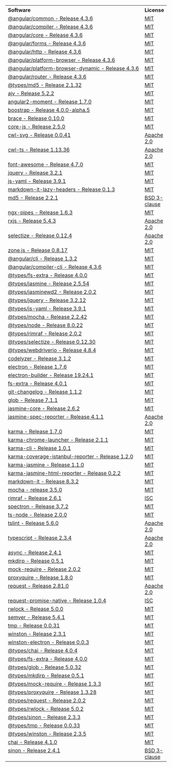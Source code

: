 <table width="100%">
   <tr>
      <th valign="top" width="500px" align="left">Software</th>
      <th valign="top" align="left">License</th>
   </tr>
   <tr>
      <td valign="top"><a href="https://angular.io/">@angular/common - Release 4.3.6</a></td>
      <td valign="top"><a href="https://github.com/angular/angular/blob/master/LICENSE">MIT</a>
   </tr>
   <tr>
      <td valign="top"><a href="https://angular.io/">@angular/compiler - Release 4.3.6</a></td>
      <td valign="top"><a href="https://github.com/angular/angular/blob/master/LICENSE">MIT</a>
   </tr>
   <tr>
      <td valign="top"><a href="https://angular.io/">@angular/core - Release 4.3.6</a></td>
      <td valign="top"><a href="https://github.com/angular/angular/blob/master/LICENSE">MIT</a>
   </tr>
   <tr>
      <td valign="top"><a href="https://angular.io/">@angular/forms - Release 4.3.6</a></td>
      <td valign="top"><a href="https://github.com/angular/angular/blob/master/LICENSE">MIT</a>
   </tr>
   <tr>
      <td valign="top"><a href="https://angular.io/">@angular/http - Release 4.3.6</a></td>
      <td valign="top"><a href="https://github.com/angular/angular/blob/master/LICENSE">MIT</a>
   </tr>
   <tr>
      <td valign="top"><a href="https://angular.io/">@angular/platform-browser - Release 4.3.6</a></td>
      <td valign="top"><a href="https://github.com/angular/angular/blob/master/LICENSE">MIT</a>
   </tr>
   <tr>
      <td valign="top"><a href="https://angular.io/">@angular/platform-browser-dynamic - Release 4.3.6</a></td>
      <td valign="top"><a href="https://github.com/angular/angular/blob/master/LICENSE">MIT</a>
   </tr>
   <tr>
      <td valign="top"><a href="https://angular.io/">@angular/router - Release 4.3.6</a></td>
      <td valign="top"><a href="https://github.com/angular/angular/blob/master/LICENSE">MIT</a>
   </tr>
   <tr>
      <td valign="top"><a href="https://github.com/DefinitelyTyped/DefinitelyTyped">@types/md5 - Release 2.1.32</a></td>
      <td valign="top"><a href="https://github.com/DefinitelyTyped/DefinitelyTyped/blob/master/LICENSE">MIT</a>
   </tr>
   <tr>
      <td valign="top"><a href="https://github.com/epoberezkin/ajv">ajv - Release 5.2.2</a></td>
      <td valign="top"><a href="https://github.com/epoberezkin/ajv/blob/master/LICENSE">MIT</a>
   </tr>
   <tr>
      <td valign="top"><a href="https://github.com/urish/angular2-moment/">angular2-moment - Release 1.7.0</a></td>
      <td valign="top"><a href="https://github.com/urish/angular2-moment/blob/master/LICENSE">MIT</a>
   </tr>
   <tr>
      <td valign="top"><a href="https://v4-alpha.getbootstrap.com/">boostrap - Release 4.0.0-alpha.5</a></td>
      <td valign="top"><a href="https://github.com/twbs/bootstrap/blob/v4-dev/LICENSE">MIT</a>
   </tr>
   <tr>
      <td valign="top"><a href="https://github.com/thlorenz/brace">brace - Release 0.10.0</a></td>
      <td valign="top"><a href="https://github.com/thlorenz/brace/blob/master/LICENSE">MIT</a>
   </tr>
   <tr>
      <td valign="top"><a href="https://github.com/zloirock/core-js">core-js - Release 2.5.0</a></td>
      <td valign="top"><a href="https://github.com/zloirock/core-js/blob/master/LICENSE">MIT</a>
   </tr>
   <tr>
      <td valign="top"><a href="https://github.com/rabix/cwl-svg">cwl-svg - Release 0.0.41</a></td>
      <td valign="top"><a href="https://github.com/rabix/cwl-svg/blob/master/LICENSE">Apache 2.0</a>
   </tr>
   <tr>
      <td valign="top"><a href="https://github.com/rabix/cwl-ts">cwl-ts - Release 1.13.36</a></td>
      <td valign="top"><a href="https://github.com/rabix/cwl-ts/blob/master/LICENSE">Apache 2.0</a>
   </tr>
   <tr>
      <td valign="top"><a href="https://github.com/FortAwesome/Font-Awesome">font-awesome - Release 4.7.0</a></td>
      <td valign="top"><a href="https://opensource.org/licenses/mit-license.html">MIT</a>
   </tr>
   <tr>
      <td valign="top"><a href="https://github.com/jquery/jquery">jquery - Release 3.2.1</a></td>
      <td valign="top"><a href="https://github.com/jquery/jquery/blob/master/LICENSE.txt">MIT</a>
   </tr>
   <tr>
      <td valign="top"><a href="https://github.com/nodeca/js-yaml">js-yaml - Release 3.9.1</a></td>
      <td valign="top"><a href="https://github.com/nodeca/js-yaml/blob/master/LICENSE">MIT</a>
   </tr>
   <tr>
      <td valign="top"><a href="https://github.com/Galadirith/markdown-it-lazy-headers">markdown-it-lazy-headers - Release 0.1.3</a></td>
      <td valign="top"><a href="https://github.com/Galadirith/markdown-it-lazy-headers/blob/master/LICENSE.md">MIT</a>
   </tr>
   <tr>
      <td valign="top"><a href="https://github.com/pvorb/node-md5">md5 - Release 2.2.1</a></td>
      <td valign="top"><a href="https://github.com/pvorb/node-md5/blob/master/LICENSE">BSD 3-clause</a>
   </tr>
   <tr>
      <td valign="top"><a href="https://github.com/danrevah/ngx-pipes">ngx-pipes - Release 1.6.3</a></td>
      <td valign="top"><a href="https://github.com/danrevah/ngx-pipes/blob/master/LICENSE.md">MIT</a>
   </tr>
   <tr>
      <td valign="top"><a href="https://github.com/Reactive-Extensions/RxJS">rxjs - Release 5.4.3</a></td>
      <td valign="top"><a href="https://github.com/Reactive-Extensions/RxJS/blob/master/license.txt">Apache 2.0</a>
   </tr>
   <tr>
      <td valign="top"><a href="http://selectize.github.io/selectize.js/">selectize - Release 0.12.4</a></td>
      <td valign="top"><a href="https://github.com/selectize/selectize.js/blob/master/LICENSE">Apache 2.0</a>
   </tr>
   <tr>
      <td valign="top"><a href="https://github.com/angular/zone.js/">zone.js - Release 0.8.17</a></td>
      <td valign="top"><a href="https://github.com/angular/zone.js/blob/master/LICENSE">MIT</a>
   </tr>
   <tr>
      <td valign="top"><a href="https://github.com/angular/angular-cli">@angular/cli - Release 1.3.2</a></td>
      <td valign="top"><a href="https://github.com/angular/angular-cli/blob/master/LICENSE">MIT</a>
   </tr>
   <tr>
      <td valign="top"><a href="https://github.com/angular/angular">@angular/compiler-cli - Release 4.3.6</a></td>
      <td valign="top"><a href="https://github.com/angular/angular/blob/master/LICENSE">MIT</a>
   </tr>
   <tr>
      <td valign="top"><a href="https://github.com/DefinitelyTyped/DefinitelyTyped">@types/fs-extra - Release 4.0.0</a></td>
      <td valign="top"><a href="https://github.com/DefinitelyTyped/DefinitelyTyped/blob/master/LICENSE">MIT</a>
   </tr>
   <tr>
      <td valign="top"><a href="https://github.com/DefinitelyTyped/DefinitelyTyped">@types/jasmine - Release 2.5.54</a></td>
      <td valign="top"><a href="https://github.com/DefinitelyTyped/DefinitelyTyped/blob/master/LICENSE">MIT</a>
   </tr>
   <tr>
      <td valign="top"><a href="https://github.com/DefinitelyTyped/DefinitelyTyped">@types/jasminewd2 - Release 2.0.2</a></td>
      <td valign="top"><a href="https://github.com/DefinitelyTyped/DefinitelyTyped/blob/master/LICENSE">MIT</a>
   </tr>
   <tr>
      <td valign="top"><a href="https://github.com/DefinitelyTyped/DefinitelyTyped">@types/jquery - Release 3.2.12</a></td>
      <td valign="top"><a href="https://github.com/DefinitelyTyped/DefinitelyTyped/blob/master/LICENSE">MIT</a>
   </tr>
   <tr>
      <td valign="top"><a href="https://github.com/DefinitelyTyped/DefinitelyTyped">@types/js-yaml -  Release 3.9.1</a></td>
      <td valign="top"><a href="https://github.com/DefinitelyTyped/DefinitelyTyped/blob/master/LICENSE">MIT</a>
   </tr>
   <tr>
      <td valign="top"><a href="https://github.com/DefinitelyTyped/DefinitelyTyped">@types/mocha - Release 2.2.42</a></td>
      <td valign="top"><a href="https://github.com/DefinitelyTyped/DefinitelyTyped/blob/master/LICENSE">MIT</a>
   </tr>
   <tr>
      <td valign="top"><a href="https://github.com/DefinitelyTyped/DefinitelyTyped">@types/node - Release 8.0.22</a></td>
      <td valign="top"><a href="https://github.com/DefinitelyTyped/DefinitelyTyped/blob/master/LICENSE">MIT</a>
   </tr>
   <tr>
      <td valign="top"><a href="https://github.com/DefinitelyTyped/DefinitelyTyped">@types/rimraf - Release 2.0.2</a></td>
      <td valign="top"><a href="https://github.com/DefinitelyTyped/DefinitelyTyped/blob/master/LICENSE">MIT</a>
   </tr>
   <tr>
      <td valign="top"><a href="https://github.com/DefinitelyTyped/DefinitelyTyped">@types/selectize - Release 0.12.30</a></td>
      <td valign="top"><a href="https://github.com/DefinitelyTyped/DefinitelyTyped/blob/master/LICENSE">MIT</a>
   </tr>
   <tr>
      <td valign="top"><a href="https://github.com/DefinitelyTyped/DefinitelyTyped">@types/webdriverio - Release 4.8.4</a></td>
      <td valign="top"><a href="https://github.com/DefinitelyTyped/DefinitelyTyped/blob/master/LICENSE">MIT</a>
   </tr>
   <tr>
      <td valign="top"><a href="https://github.com/mgechev/codelyzer">codelyzer - Release 3.1.2</a></td>
      <td valign="top"><a href="https://github.com/mgechev/codelyzer/blob/master/LICENSE">MIT</a>
   </tr>
   <tr>
      <td valign="top"><a href="https://electron.atom.io/">electron - Release 1.7.6</a></td>
      <td valign="top"><a href="https://github.com/electron/electron/blob/master/LICENSE">MIT</a>
   </tr>
   <tr>
      <td valign="top"><a href="https://github.com/electron-userland/electron-builder">electron-builder - Release 19.24.1</a></td>
      <td valign="top"><a href="https://github.com/electron-userland/electron-builder/blob/master/LICENSE">MIT</a>
   </tr>
   <tr>
      <td valign="top"><a href="https://github.com/jprichardson/node-fs-extra">fs-extra - Release 4.0.1</a></td>
      <td valign="top"><a href="https://github.com/jprichardson/node-fs-extra/blob/master/LICENSE">MIT</a>
   </tr>
   <tr>
      <td valign="top"><a href="https://github.com/rafinskipg/git-changelog">git-changelog - Release 1.1.2</a></td>
      <td valign="top"><a href="https://github.com/rafinskipg/git-changelog/blob/master/LICENSE-MIT">MIT</a>
   </tr>
   <tr>
      <td valign="top"><a href="https://github.com/isaacs/node-glob">glob - Release 7.1.1</a></td>
      <td valign="top"><a href="https://github.com/isaacs/node-glob/blob/master/LICENSE">MIT</a>
   </tr>
   <tr>
      <td valign="top"><a href="https://github.com/jasmine/jasmine">jasmine-core - Release 2.6.2</a></td>
      <td valign="top"><a href="https://github.com/jasmine/jasmine/blob/master/MIT.LICENSE">MIT</a>
   </tr>
   <tr>
      <td valign="top"><a href="https://github.com/bcaudan/jasmine-spec-reporter">jasmine-spec-reporter - Release 4.1.1</a></td>
      <td valign="top"><a href="https://github.com/bcaudan/jasmine-spec-reporter/blob/master/LICENSE">Apache 2.0</a>
   </tr>
   <tr>
      <td valign="top"><a href="https://github.com/karma-runner/karma">karma - Release 1.7.0</a></td>
      <td valign="top"><a href="https://github.com/karma-runner/karma/blob/master/LICENSE">MIT</a>
   </tr>
   <tr>
      <td valign="top"><a href="https://github.com/karma-runner/karma-chrome-launcher">karma-chrome-launcher - Release 2.1.1</a></td>
      <td valign="top"><a href="https://github.com/karma-runner/karma-chrome-launcher/blob/master/LICENSE">MIT</a>
   </tr>
   <tr>
      <td valign="top"><a href="https://github.com/karma-runner/karma-cli">karma-cli - Release 1.0.1</a></td>
      <td valign="top"><a href="https://github.com/karma-runner/karma-cli/blob/master/LICENSE">MIT</a>
   </tr>
   <tr>
      <td valign="top"><a href="https://github.com/mattlewis92/karma-coverage-istanbul-reporter">karma-coverage-istanbul-reporter - Release 1.2.0</a></td>
      <td valign="top"><a href="https://github.com/mattlewis92/karma-coverage-istanbul-reporter/blob/master/LICENSE">MIT</a>
   </tr>
   <tr>
      <td valign="top"><a href="https://github.com/karma-runner/karma-jasmine">karma-jasmine - Release 1.1.0</a></td>
      <td valign="top"><a href="https://github.com/karma-runner/karma-jasmine/blob/master/LICENSE">MIT</a>
   </tr>
   <tr>
      <td valign="top"><a href="https://github.com/taras42/karma-jasmine-html-reporter">karma-jasmine-html-reporter - Release 0.2.2</a></td>
      <td valign="top"><a href="https://github.com/taras42/karma-jasmine-html-reporter/blob/master/LICENSE">MIT</a>
   </tr>
   <tr>
      <td valign="top"><a href="https://github.com/markdown-it/markdown-it">markdown-it - Release 8.3.2</a></td>
      <td valign="top"><a href="https://github.com/markdown-it/markdown-it/blob/master/LICENSE">MIT</a>
   </tr>
   <tr>
      <td valign="top"><a href="https://github.com/mochajs/mocha">mocha - release 3.5.0</a></td>
      <td valign="top"><a href="https://github.com/mochajs/mocha/blob/master/LICENSE">MIT</a>
   </tr>
   <tr>
      <td valign="top"><a href="https://github.com/isaacs/rimraf">rimraf - Release 2.6.1</a></td>
      <td valign="top"><a href="https://github.com/isaacs/rimraf/blob/master/LICENSE">ISC</a>
   </tr>
   <tr>
      <td valign="top"><a href="https://github.com/electron/spectron">spectron - Release 3.7.2</a></td>
      <td valign="top"><a href="https://github.com/electron/spectron/blob/master/LICENSE.md">MIT</a>
   </tr>
   <tr>
      <td valign="top"><a href="https://github.com/TypeStrong/ts-node">ts-node - Release 2.0.0</a></td>
      <td valign="top"><a href="https://github.com/TypeStrong/ts-node/blob/master/LICENSE">MIT</a>
   </tr>
   <tr>
      <td valign="top"><a href="https://github.com/palantir/tslint">tslint - Release 5.6.0</a></td>
      <td valign="top"><a href="https://github.com/palantir/tslint/blob/master/LICENSE">Apache 2.0</a>
   </tr>
   <tr>
      <td valign="top"><a href="https://github.com/Microsoft/TypeScript">typescript - Release 2.3.4</a></td>
      <td valign="top"><a href="https://github.com/Microsoft/TypeScript/blob/master/LICENSE.txt">Apache 2.0</a>
   </tr>
   <tr>
      <td valign="top"><a href="https://github.com/caolan/async">async - Release 2.4.1</a></td>
      <td valign="top"><a href="https://github.com/caolan/async/blob/master/LICENSE">MIT</a>
   </tr>
   <tr>
      <td valign="top"><a href="https://github.com/substack/node-mkdirp">mkdirp - Release 0.5.1</a></td>
      <td valign="top"><a href="https://github.com/substack/node-mkdirp/blob/master/LICENSE">MIT</a>
   </tr>
   <tr>
      <td valign="top"><a href="https://github.com/boblauer/mock-require">mock-require - Release 2.0.2</a></td>
      <td valign="top"><a href="https://github.com/boblauer/mock-require/blob/master/LICENSE">MIT</a>
   </tr>
   <tr>
      <td valign="top"><a href="https://github.com/thlorenz/proxyquire">proxyquire - Release 1.8.0</a></td>
      <td valign="top"><a href="https://github.com/thlorenz/proxyquire/blob/master/LICENSE">MIT</a>
   </tr>
   <tr>
      <td valign="top"><a href="https://github.com/request/request">request - Release 2.81.0</a></td>
      <td valign="top"><a href="https://github.com/request/request/blob/master/LICENSE">Apache 2.0</a>
   </tr>
   <tr>
      <td valign="top"><a href="https://github.com/request/request-promise-native">request-promise-native - Release 1.0.4</a></td>
      <td valign="top"><a href="https://github.com/request/request-promise-native/blob/master/LICENSE">ISC</a>
   </tr>
   <tr>
      <td valign="top"><a href="https://github.com/71104/rwlock">rwlock - Release 5.0.0</a></td>
      <td valign="top"><a href="https://github.com/71104/rwlock/blob/master/LICENSE">MIT</a>
   </tr>
   <tr>
      <td valign="top"><a href="https://github.com/npm/node-semver">semver - Release 5.4.1</a></td>
      <td valign="top"><a href="https://github.com/npm/node-semver/blob/master/LICENSE">MIT</a>
   </tr>
   <tr>
      <td valign="top"><a href="https://github.com/raszi/node-tmp">tmp - Release 0.0.31</a></td>
      <td valign="top"><a href="https://github.com/raszi/node-tmp/blob/master/LICENSE">MIT</a>
   </tr>
   <tr>
      <td valign="top"><a href="https://github.com/winstonjs/winston">winston - Release 2.3.1</a></td>
      <td valign="top"><a href="https://github.com/winstonjs/winston/blob/master/LICENSE">MIT</a>
   </tr>
   <tr>
      <td valign="top"><a href="https://github.com/dustinblackman/winston-electron">winston-electron - Release 0.0.3</a></td>
      <td valign="top"><a href="https://github.com/dustinblackman/winston-electron/blob/master/LICENSE">MIT</a>
   </tr>
   <tr>
      <td valign="top"><a href="https://github.com/DefinitelyTyped/DefinitelyTyped">@types/chai - Release 4.0.4</a></td>
      <td valign="top"><a href="https://github.com/DefinitelyTyped/DefinitelyTyped/blob/master/LICENSE">MIT</a>
   </tr>
   <tr>
      <td valign="top"><a href="https://github.com/DefinitelyTyped/DefinitelyTyped">@types/fs-extra - Release 4.0.0</a></td>
      <td valign="top"><a href="https://github.com/DefinitelyTyped/DefinitelyTyped/blob/master/LICENSE">MIT</a>
   </tr>
   <tr>
      <td valign="top"><a href="https://github.com/DefinitelyTyped/DefinitelyTyped">@types/glob - Release 5.0.32</a></td>
      <td valign="top"><a href="https://github.com/DefinitelyTyped/DefinitelyTyped/blob/master/LICENSE">MIT</a>
   </tr>
   <tr>
      <td valign="top"><a href="https://github.com/DefinitelyTyped/DefinitelyTyped">@types/mkdirp - Release 0.5.1</a></td>
      <td valign="top"><a href="https://github.com/DefinitelyTyped/DefinitelyTyped/blob/master/LICENSE">MIT</a>
   </tr>
   <tr>
      <td valign="top"><a href="https://github.com/DefinitelyTyped/DefinitelyTyped">@types/mock-require - Release 1.3.3</a></td>
      <td valign="top"><a href="https://github.com/DefinitelyTyped/DefinitelyTyped/blob/master/LICENSE">MIT</a>
   </tr>
   <tr>
      <td valign="top"><a href="https://github.com/DefinitelyTyped/DefinitelyTyped">@types/proxyquire - Release 1.3.28</a></td>
      <td valign="top"><a href="https://github.com/DefinitelyTyped/DefinitelyTyped/blob/master/LICENSE">MIT</a>
   </tr>
   <tr>
      <td valign="top"><a href="https://github.com/DefinitelyTyped/DefinitelyTyped">@types/request - Release 2.0.2</a></td>
      <td valign="top"><a href="https://github.com/DefinitelyTyped/DefinitelyTyped/blob/master/LICENSE">MIT</a>
   </tr>
   <tr>
      <td valign="top"><a href="https://github.com/DefinitelyTyped/DefinitelyTyped">@types/rwlock - Release 5.0.2</a></td>
      <td valign="top"><a href="https://github.com/DefinitelyTyped/DefinitelyTyped/blob/master/LICENSE">MIT</a>
   </tr>
   <tr>
      <td valign="top"><a href="https://github.com/DefinitelyTyped/DefinitelyTyped">@types/sinon - Release 2.3.3</a></td>
      <td valign="top"><a href="https://github.com/DefinitelyTyped/DefinitelyTyped/blob/master/LICENSE">MIT</a>
   </tr>
   <tr>
      <td valign="top"><a href="https://github.com/DefinitelyTyped/DefinitelyTyped">@types/tmp - Release 0.0.33</a></td>
      <td valign="top"><a href="https://github.com/DefinitelyTyped/DefinitelyTyped/blob/master/LICENSE">MIT</a>
   </tr>
   <tr>
      <td valign="top"><a href="https://github.com/DefinitelyTyped/DefinitelyTyped">@types/winston - Release 2.3.5</a></td>
      <td valign="top"><a href="https://github.com/DefinitelyTyped/DefinitelyTyped/blob/master/LICENSE">MIT</a>
   </tr>
   <tr>
      <td valign="top"><a href="https://github.com/chaijs/chai/">chai - Release 4.1.0</a></td>
      <td valign="top"><a href="https://github.com/chaijs/chai/blob/master/LICENSE">MIT</a>
   </tr>
   <tr>
      <td valign="top"><a href="http://github.com/sinonjs/sinon">sinon - Release 2.4.1</a></td>
      <td valign="top"><a href="https://github.com/sinonjs/sinon/blob/master/LICENSE">BSD 3-clause</a>
   </tr>
</table>
